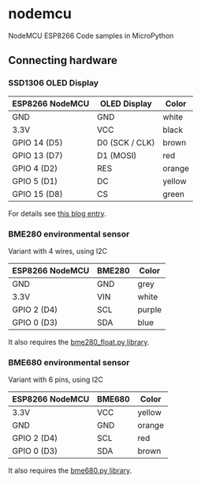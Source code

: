 # nodemcu
NodeMCU ESP8266 Code samples in MicroPython

## Connecting hardware

### SSD1306 OLED Display

| ESP8266 NodeMCU | OLED Display | Color |
| --- | --- | --- |
| GND | GND | white |
| 3.3V | VCC | black |
| GPIO 14 (D5) | D0 (SCK / CLK) | brown |
| GPIO 13 (D7) | D1 (MOSI) | red |
| GPIO 4 (D2) | RES | orange |
| GPIO 5 (D1) | DC | yellow |
| GPIO 15 (D8) | CS | green |

For details see [this blog entry](https://www.herrhochhaus.de/Micropython_esp8266-ssd1306/).

### BME280 environmental sensor

Variant with 4 wires, using I2C

| ESP8266 NodeMCU | BME280 | Color |
| --- | --- | --- |
| GND | GND | grey |
| 3.3V | VIN | white |
| GPIO 2 (D4) | SCL | purple |
| GPIO 0 (D3) | SDA | blue |

It also requires the [bme280_float.py library](https://github.com/robert-hh/BME280/).

### BME680 environmental sensor

Variant with 6 pins, using I2C

| ESP8266 NodeMCU | BME680 | Color |
| --- | --- | --- |
| 3.3V | VCC | yellow |
| GND| GND | orange |
| GPIO 2 (D4) | SCL | red |
| GPIO 0 (D3) | SDA | brown |

It also requires the [bme680.py library](https://raw.githubusercontent.com/RuiSantosdotme/Random-Nerd-Tutorials/master/Projects/ESP-MicroPython/bme680.py).
